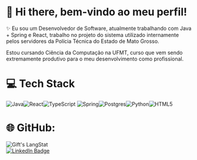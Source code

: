 <!-- Heading -->
# 👋 Hi there, bem-vindo ao meu perfil!

✨ Eu sou um Desenvolvedor de Software, atualmente trabalhando com Java + Spring e React, trabalho no projeto do sistema utilizado internamente pelos servidores da Polícia Técnica do Estado de Mato Grosso. </br>

Estou cursando Ciência da Computação na UFMT, curso que vem sendo extremamente produtivo para o meu desenvolvimento como profissional. 


<!-- code gif-->
# 💻 Tech Stack
![Java](https://img.shields.io/badge/Java-ED8B00?style=for-the-badge&logo=openjdk&logoColor=white)![React](https://img.shields.io/badge/React-20232A?style=for-the-badge&logo=react&logoColor=61DAFB)![TypeScript](https://img.shields.io/badge/typescript-%23007ACC.svg?style=for-the-badge&logo=typescript&logoColor=white) ![Spring](https://img.shields.io/badge/Spring-6DB33F?style=for-the-badge&logo=spring&logoColor=white)![Postgres](https://img.shields.io/badge/PostgreSQL-316192?style=for-the-badge&logo=postgresql&logoColor=white)![Python](https://img.shields.io/badge/Python-3776AB?style=for-the-badge&logo=python&logoColor=white)![HTML5](https://img.shields.io/badge/html5-%23E34F26.svg?style=for-the-badge&logo=html5&logoColor=white) 


# 🌐 GitHub:
 
 <div>
   <img align="center" src="https://github-readme-streak-stats.herokuapp.com?user=muriloguizelin&theme=transparent&hide_border=true&locale=pt_BR" alt="Gift's LangStat" />
     
</div>
 <a href="https://linkedin.com/in/muriloguizelin"><img src="https://img.shields.io/badge/-Murilo%20Guizelin%20-blue?style=plastic&amp;labelColor=blue&amp;logo=LinkedIn&amp;link=https://linkedin.com/in/muriloguizelin" alt="LinkedIn Badge"></a> 


<!-- GitHub section: END -->


</p>

